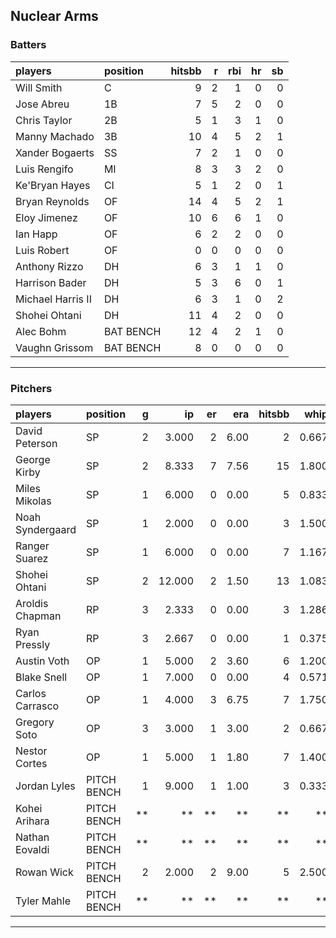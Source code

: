 ## Nuclear Arms

### Batters

 
|players           |position  | hitsbb|  r| rbi| hr| sb| 
|:-----------------|:---------|------:|--:|---:|--:|--:| 
|Will Smith        |C         |      9|  2|   1|  0|  0| 
|Jose Abreu        |1B        |      7|  5|   2|  0|  0| 
|Chris Taylor      |2B        |      5|  1|   3|  1|  0| 
|Manny Machado     |3B        |     10|  4|   5|  2|  1| 
|Xander Bogaerts   |SS        |      7|  2|   1|  0|  0| 
|Luis Rengifo      |MI        |      8|  3|   3|  2|  0| 
|Ke'Bryan Hayes    |CI        |      5|  1|   2|  0|  1| 
|Bryan Reynolds    |OF        |     14|  4|   5|  2|  1| 
|Eloy Jimenez      |OF        |     10|  6|   6|  1|  0| 
|Ian Happ          |OF        |      6|  2|   2|  0|  0| 
|Luis Robert       |OF        |      0|  0|   0|  0|  0| 
|Anthony Rizzo     |DH        |      6|  3|   1|  1|  0| 
|Harrison Bader    |DH        |      5|  3|   6|  0|  1| 
|Michael Harris II |DH        |      6|  3|   1|  0|  2| 
|Shohei Ohtani     |DH        |     11|  4|   2|  0|  0| 
|Alec Bohm         |BAT BENCH |     12|  4|   2|  1|  0| 
|Vaughn Grissom    |BAT BENCH |      8|  0|   0|  0|  0| 


* * *

### Pitchers

 
|players          |position    |  g|     ip| er|  era| hitsbb|  whip| so|  w| sv| 
|:----------------|:-----------|--:|------:|--:|----:|------:|-----:|--:|--:|--:| 
|David Peterson   |SP          |  2|  3.000|  2| 6.00|      2| 0.667|  5|  0|  0| 
|George Kirby     |SP          |  2|  8.333|  7| 7.56|     15| 1.800|  9|  0|  0| 
|Miles Mikolas    |SP          |  1|  6.000|  0| 0.00|      5| 0.833|  6|  0|  0| 
|Noah Syndergaard |SP          |  1|  2.000|  0| 0.00|      3| 1.500|  2|  0|  0| 
|Ranger Suarez    |SP          |  1|  6.000|  0| 0.00|      7| 1.167|  4|  1|  0| 
|Shohei Ohtani    |SP          |  2| 12.000|  2| 1.50|     13| 1.083| 15|  2|  0| 
|Aroldis Chapman  |RP          |  3|  2.333|  0| 0.00|      3| 1.286|  3|  1|  0| 
|Ryan Pressly     |RP          |  3|  2.667|  0| 0.00|      1| 0.375|  4|  0|  2| 
|Austin Voth      |OP          |  1|  5.000|  2| 3.60|      6| 1.200|  3|  0|  0| 
|Blake Snell      |OP          |  1|  7.000|  0| 0.00|      4| 0.571| 13|  1|  0| 
|Carlos Carrasco  |OP          |  1|  4.000|  3| 6.75|      7| 1.750|  4|  0|  0| 
|Gregory Soto     |OP          |  3|  3.000|  1| 3.00|      2| 0.667|  3|  0|  2| 
|Nestor Cortes    |OP          |  1|  5.000|  1| 1.80|      7| 1.400|  4|  0|  0| 
|Jordan Lyles     |PITCH BENCH |  1|  9.000|  1| 1.00|      3| 0.333|  6|  1|  0| 
|Kohei Arihara    |PITCH BENCH | **|     **| **|   **|     **|    **| **| **| **| 
|Nathan Eovaldi   |PITCH BENCH | **|     **| **|   **|     **|    **| **| **| **| 
|Rowan Wick       |PITCH BENCH |  2|  2.000|  2| 9.00|      5| 2.500|  2|  0|  0| 
|Tyler Mahle      |PITCH BENCH | **|     **| **|   **|     **|    **| **| **| **| 


* * *


